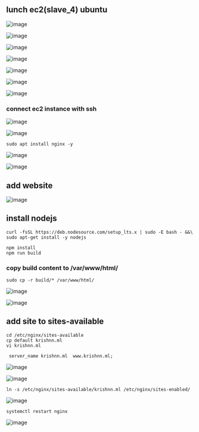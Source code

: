 ## lunch ec2(slave_4) ubuntu
![image](https://user-images.githubusercontent.com/40553867/204118619-0774c752-8f1e-4725-a902-ffe6f8601206.png)

![image](https://user-images.githubusercontent.com/40553867/204118636-56b33eba-2f9e-4eed-aade-ba9d9f822e85.png)

![image](https://user-images.githubusercontent.com/40553867/204118640-77778f20-62f8-4d06-997c-e9197661dfd0.png)

![image](https://user-images.githubusercontent.com/40553867/204118643-27b6f4e4-1882-4668-a1a9-1e874c7a42de.png)

![image](https://user-images.githubusercontent.com/40553867/204118647-dbc74665-84dd-4015-bc62-2d90404a4efc.png)

![image](https://user-images.githubusercontent.com/40553867/204119124-2cf5de11-efc5-4025-b61f-f32bd3999572.png)

![image](https://user-images.githubusercontent.com/40553867/204119162-5257c403-2ebc-4bcf-8e24-1398016ac947.png)

### connect ec2 instance with ssh

![image](https://user-images.githubusercontent.com/40553867/204119209-1af9bfb4-6799-455b-9886-2b80d12d31e4.png)

![image](https://user-images.githubusercontent.com/40553867/204119224-48670dd2-6bc1-45fa-855f-509893fab04f.png)

```
sudo apt install nginx -y
```
![image](https://user-images.githubusercontent.com/40553867/204119244-32b2fce0-c847-403f-b6b2-91f7de978d14.png)

![image](https://user-images.githubusercontent.com/40553867/204119276-236c2921-0d05-41a3-bc90-8f1edcd5bd03.png)

## add website 
![image](https://user-images.githubusercontent.com/40553867/204119350-8b56ee18-eb3a-4bc7-acac-8f978c00924a.png)

## install nodejs
```
curl -fsSL https://deb.nodesource.com/setup_lts.x | sudo -E bash - &&\
sudo apt-get install -y nodejs
```

```
npm install
npm run build
```

### copy build content to /var/www/html/
```
sudo cp -r build/* /var/www/html/
```

![image](https://user-images.githubusercontent.com/40553867/204119840-9012a6e3-15b9-4a81-8dda-862270c20c2c.png)

![image](https://user-images.githubusercontent.com/40553867/204119989-bfab7bb4-177b-4e87-9dfd-759a65791034.png)

## add site to sites-available 

```
cd /etc/nginx/sites-available
cp default krishnn.ml
vi krishnn.ml
```

```
 server_name krishnn.ml  www.krishnn.ml;
```

![image](https://user-images.githubusercontent.com/40553867/204121049-5e81dfc3-6ceb-404f-95bc-7a7188b133a3.png)

![image](https://user-images.githubusercontent.com/40553867/204121061-52897b8e-0b9c-40cd-80d7-8269e8c9e091.png)

```
ln -s /etc/nginx/sites-available/krishnn.ml /etc/nginx/sites-enabled/
```

![image](https://user-images.githubusercontent.com/40553867/204121124-99862ed4-7646-4413-8863-5b376e67eb95.png)

```
systemctl restart nginx
```
![image](https://user-images.githubusercontent.com/40553867/204121151-4be9d2cb-a774-4c14-8269-f2c350e35eae.png)
